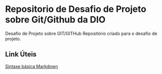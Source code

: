 # Repositorio de Desafio de Projeto sobre Git/Github da DIO
Desafio de Projeto sobre GIT/GITHub
Repositório criado para o desafio de projeto.

## Link Úteis
[Sintaxe básica Markdown](https://www.markdownguide.org/basic-syntax/)
